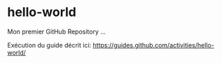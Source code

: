 # hello-world
Mon premier GitHub Repository ...

Exécution du guide décrit ici: https://guides.github.com/activities/hello-world/
